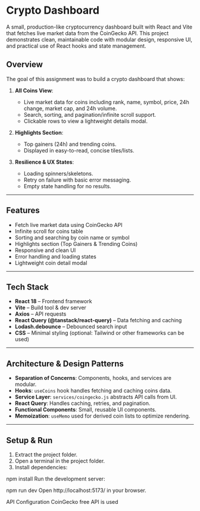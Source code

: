 # Crypto Dashboard

A small, production-like cryptocurrency dashboard built with React and Vite that fetches live market data from the CoinGecko API. This project demonstrates clean, maintainable code with modular design, responsive UI, and practical use of React hooks and state management.

## Overview
The goal of this assignment was to build a crypto dashboard that shows:

1. **All Coins View**:  
   - Live market data for coins including rank, name, symbol, price, 24h change, market cap, and 24h volume.
   - Search, sorting, and pagination/infinite scroll support.
   - Clickable rows to view a lightweight details modal.

2. **Highlights Section**:  
   - Top gainers (24h) and trending coins.
   - Displayed in easy-to-read, concise tiles/lists.

3. **Resilience & UX States**:  
   - Loading spinners/skeletons.
   - Retry on failure with basic error messaging.
   - Empty state handling for no results.

---

## Features
- Fetch live market data using CoinGecko API
- Infinite scroll for coins table
- Sorting and searching by coin name or symbol
- Highlights section (Top Gainers & Trending Coins)
- Responsive and clean UI
- Error handling and loading states
- Lightweight coin detail modal

---

## Tech Stack
- **React 18** – Frontend framework
- **Vite** – Build tool & dev server
- **Axios** – API requests
- **React Query (@tanstack/react-query)** – Data fetching and caching
- **Lodash.debounce** – Debounced search input
- **CSS** – Minimal styling (optional: Tailwind or other frameworks can be used)

---

## Architecture & Design Patterns
- **Separation of Concerns**: Components, hooks, and services are modular.
- **Hooks**: `useCoins` hook handles fetching and caching coins data.
- **Service Layer**: `services/coingecko.js` abstracts API calls from UI.
- **React Query**: Handles caching, retries, and pagination.
- **Functional Components**: Small, reusable UI components.
- **Memoization**: `useMemo` used for derived coin lists to optimize rendering.

---

## Setup & Run
1. Extract the project folder.
2. Open a terminal in the project folder.
3. Install dependencies:


npm install
Run the development server:


npm run dev
Open http://localhost:5173/ in your browser.

API Configuration
CoinGecko free API is used
